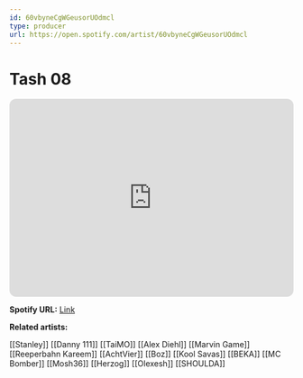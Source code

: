 ```yaml
---
id: 60vbyneCgWGeusorUOdmcl
type: producer
url: https://open.spotify.com/artist/60vbyneCgWGeusorUOdmcl
---
```

# Tash 08

<iframe style="border-radius:12px" src="https://open.spotify.com/embed/artist/60vbyneCgWGeusorUOdmcl" width="100%" height="352" frameBorder="0" allowfullscreen="" allow="autoplay; clipboard-write; encrypted-media; fullscreen; picture-in-picture" loading="lazy"></iframe>

**Spotify URL:** [Link](https://open.spotify.com/artist/60vbyneCgWGeusorUOdmcl)

**Related artists:**

[[Stanley]]
[[Danny 111]]
[[TaiMO]]
[[Alex Diehl]]
[[Marvin Game]]
[[Reeperbahn Kareem]]
[[AchtVier]]
[[Boz]]
[[Kool Savas]]
[[BEKA]]
[[MC Bomber]]
[[Mosh36]]
[[Herzog]]
[[Olexesh]]
[[SHOULDA]]
